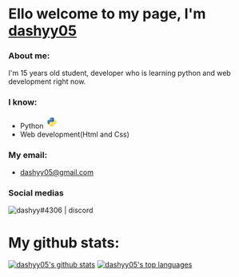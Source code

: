 # Ello welcome to my page, I'm [dashyy05](https://github.com/dashyy05)

### About me:
I'm 15 years old student, developer who is learning python and web development right now.

### I know: 
- Python <code><img alt="Python" height="26px" src="https://raw.githubusercontent.com/github/explore/80688e429a7d4ef2fca1e82350fe8e3517d3494d/topics/python/python.png"></code>
- Web development(Html and Css)

### My email:
- [dashyy05@gmail.com](mailto:dashyy05@gmail.com)

### Social medias
[<img align="left" alt="dashyy#4306 | discord" src="https://img.icons8.com/ios-filled/48/000000/discord-logo.png"/>](https://discord.com/users/597175122222252038)
<br>


# My github stats:
[![dashyy05's github stats](https://github-readme-stats.vercel.app/api?username=dashyy05&show_icons=true)](https://github.com/anuraghazra/github-readme-stats)
[![dashyy05's top languages](https://github-readme-stats.vercel.app/api/top-langs?username=dashyy05&layout=compact)](https://github.com/anuraghazra/github-readme-stats)
